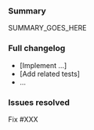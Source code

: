 ### Summary

SUMMARY_GOES_HERE

### Full changelog

* [Implement ...]
* [Add related tests]
* ...

### Issues resolved

Fix #XXX
